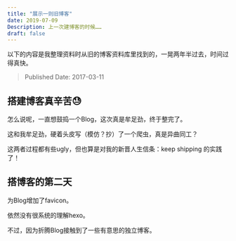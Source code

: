 ```yaml
---
title: "展示一则旧博客"
date: 2019-07-09
Description: 上一次建博客的时候……
draft: false
---
```


以下的内容是我整理资料时从旧的博客资料库里找到的，一晃两年半过去，时间过得真快。

> Published Date: 2017-03-11

## 搭建博客真辛苦😓

怎么说呢，一直想鼓捣一个Blog，这次真是牟足劲，终于整完了。

这和我牟足劲，硬着头皮写（模仿？抄）了一个爬虫，真是异曲同工？

这两者过程都有些ugly，但也算是对我的新晋人生信条：keep shipping 的实践了！

## 搭博客的第二天

为Blog增加了favicon。

依然没有很系统的理解hexo。

不过，因为折腾Blog接触到了一些有意思的独立博客。







